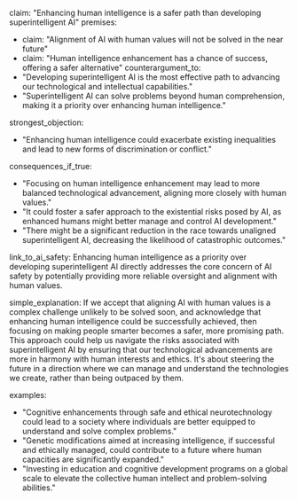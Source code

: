 claim: "Enhancing human intelligence is a safer path than developing superintelligent AI"
premises:
  - claim: "Alignment of AI with human values will not be solved in the near future"
  - claim: "Human intelligence enhancement has a chance of success, offering a safer alternative"
counterargument_to:
  - "Developing superintelligent AI is the most effective path to advancing our technological and intellectual capabilities."
  - "Superintelligent AI can solve problems beyond human comprehension, making it a priority over enhancing human intelligence."

strongest_objection:
  - "Enhancing human intelligence could exacerbate existing inequalities and lead to new forms of discrimination or conflict."

consequences_if_true:
  - "Focusing on human intelligence enhancement may lead to more balanced technological advancement, aligning more closely with human values."
  - "It could foster a safer approach to the existential risks posed by AI, as enhanced humans might better manage and control AI development."
  - "There might be a significant reduction in the race towards unaligned superintelligent AI, decreasing the likelihood of catastrophic outcomes."

link_to_ai_safety: Enhancing human intelligence as a priority over developing superintelligent AI directly addresses the core concern of AI safety by potentially providing more reliable oversight and alignment with human values.

simple_explanation: If we accept that aligning AI with human values is a complex challenge unlikely to be solved soon, and acknowledge that enhancing human intelligence could be successfully achieved, then focusing on making people smarter becomes a safer, more promising path. This approach could help us navigate the risks associated with superintelligent AI by ensuring that our technological advancements are more in harmony with human interests and ethics. It's about steering the future in a direction where we can manage and understand the technologies we create, rather than being outpaced by them.

examples:
  - "Cognitive enhancements through safe and ethical neurotechnology could lead to a society where individuals are better equipped to understand and solve complex problems."
  - "Genetic modifications aimed at increasing intelligence, if successful and ethically managed, could contribute to a future where human capacities are significantly expanded."
  - "Investing in education and cognitive development programs on a global scale to elevate the collective human intellect and problem-solving abilities."